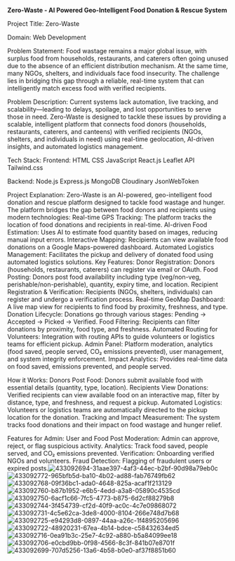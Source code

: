 **Zero-Waste - AI Powered Geo-Intelligent Food Donation & Rescue System**

Project Title: Zero-Waste

Domain: Web Development

Problem Statement: Food wastage remains a major global issue, with surplus food from households, restaurants, and caterers often going unused due to the absence of an efficient distribution mechanism. At the same time, many NGOs, shelters, and individuals face food insecurity. The challenge lies in bridging this gap through a reliable, real-time system that can intelligently match excess food with verified recipients.

Problem Description: Current systems lack automation, live tracking, and scalability—leading to delays, spoilage, and lost opportunities to serve those in need. Zero-Waste is designed to tackle these issues by providing a scalable, intelligent platform that connects food donors (households, restaurants, caterers, and canteens) with verified recipients (NGOs, shelters, and individuals in need) using real-time geolocation, AI-driven insights, and automated logistics management.

Tech Stack: Frontend: HTML CSS JavaScript React.js Leaflet API Tailwind.css

Backend: Node.js Express.js MongoDB Cloudinary JsonWebToken

Project Explanation: Zero-Waste is an AI-powered, geo-intelligent food donation and rescue platform designed to tackle food wastage and hunger. The platform bridges the gap between food donors and recipients using modern technologies: Real-time GPS Tracking: The platform tracks the location of food donations and recipients in real-time. AI-driven Food Estimation: Uses AI to estimate food quantity based on images, reducing manual input errors. Interactive Mapping: Recipients can view available food donations on a Google Maps-powered dashboard. Automated Logistics Management: Facilitates the pickup and delivery of donated food using automated logistics solutions. Key Features: Donor Registration: Donors (households, restaurants, caterers) can register via email or OAuth. Food Posting: Donors post food availability including type (veg/non-veg, perishable/non-perishable), quantity, expiry time, and location. Recipient Registration & Verification: Recipients (NGOs, shelters, individuals) can register and undergo a verification process. Real-time GeoMap Dashboard: A live map view for recipients to find food by proximity, freshness, and type. Donation Lifecycle: Donations go through various stages: Pending → Accepted → Picked → Verified. Food Filtering: Recipients can filter donations by proximity, food type, and freshness. Automated Routing for Volunteers: Integration with routing APIs to guide volunteers or logistics teams for efficient pickup. Admin Panel: Platform moderation, analytics (food saved, people served, CO₂ emissions prevented), user management, and system integrity enforcement. Impact Analytics: Provides real-time data on food saved, emissions prevented, and people served.

How it Works: Donors Post Food: Donors submit available food with essential details (quantity, type, location). Recipients View Donations: Verified recipients can view available food on an interactive map, filter by distance, type, and freshness, and request a pickup. Automated Logistics: Volunteers or logistics teams are automatically directed to the pickup location for the donation. Tracking and Impact Measurement: The system tracks food donations and their impact on food wastage and hunger relief.

Features for Admin: User and Food Post Moderation: Admin can approve, reject, or flag suspicious activity. Analytics: Track food saved, people served, and CO₂ emissions prevented. Verification: Onboarding verified NGOs and volunteers. Fraud Detection: Flagging of fraudulent users or expired posts.![433092694-31aae397-4af3-44ec-b2bf-90d98a79eb0c](https://github.com/user-attachments/assets/cf89862e-ba78-405d-8557-6277802b5916)
![433092772-965bfb5d-ba10-4b02-ad88-fab76749fb62](https://github.com/user-attachments/assets/2215fedb-985a-45ce-8d58-63384ef9a1eb)
![433092768-09f36bc1-ada0-4648-825a-acaf1f213129](https://github.com/user-attachments/assets/add1d981-2556-4aab-9928-ade2ff007a3b)
![433092760-b87b1952-e6b5-4edd-a3a8-05890c4535cd](https://github.com/user-attachments/assets/2fe4ec46-89f1-48f8-b3d4-509de842d316)
![433092750-6acf1c66-7fc5-4773-b875-6d2cf88279b8](https://github.com/user-attachments/assets/7116000b-602d-462e-82dc-758d6ae06b57)
![433092744-3f454739-cf2d-40f9-ac0c-4c7e09868072](https://github.com/user-attachments/assets/c696d76a-4db5-4169-aad6-e196d404c0ec)
![433092731-4c5e62ca-3de8-4000-8104-266e748d7b68](https://github.com/user-attachments/assets/c4ca4fb9-0a0c-4d39-9ab0-70e0c1a125d4)
![433092725-e94293d8-0897-44aa-a26c-1f4895205696](https://github.com/user-attachments/assets/cc915dec-122b-4ecb-b6ea-73eaaea5c963)
![433092722-48920231-67ea-4b14-bdce-c58432634ed5](https://github.com/user-attachments/assets/5efe74eb-9454-444c-9ef4-475792c256db)
![433092716-0ea91b3c-25e7-4c92-a880-b5a84099ee18](https://github.com/user-attachments/assets/b8014a2d-1779-4c55-823a-1e451d38d1c7)
![433092706-e0cbd9bb-0f98-4566-8c3f-841b07e8701f](https://github.com/user-attachments/assets/11d6eb2c-b0df-4f15-91ce-a0f4f859b9ca)
![433092699-707d5256-13a6-4b58-b0e0-af37f8851b60](https://github.com/user-attachments/assets/f400a365-a77f-4dbc-8de6-6959e5109547)


